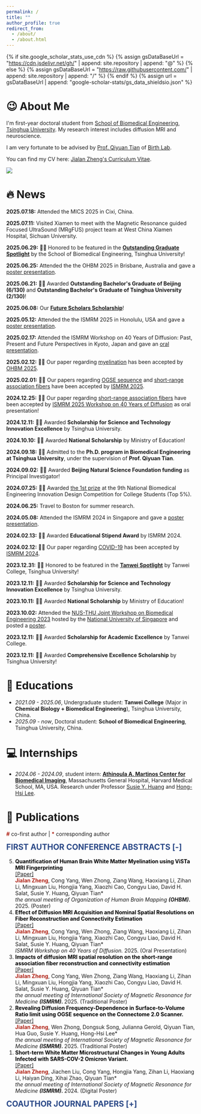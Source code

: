 ```yaml
---
permalink: /
title: ""
author_profile: true
redirect_from: 
  - /about/
  - /about.html
---
```


{% if site.google_scholar_stats_use_cdn %}
{% assign gsDataBaseUrl = "https://cdn.jsdelivr.net/gh/" | append: site.repository | append: "@" %}
{% else %}
{% assign gsDataBaseUrl = "https://raw.githubusercontent.com/" | append: site.repository | append: "/" %}
{% endif %}
{% assign url = gsDataBaseUrl | append: "google-scholar-stats/gs_data_shieldsio.json" %}

<span class='anchor' id='-about-me'></span>

# 😉 About Me

I'm first-year doctoral student from [School of Biomedical Engineering](https://bme.tsinghua.edu.cn/), [Tsinghua University](https://www.tsinghua.edu.cn/). My research interest includes diffusion MRI and neuroscience.

I am very fortunate to be advised by [Prof. Qiyuan Tian](https://bme.tsinghua.edu.cn/info/1068/1037.htm) of [Birth Lab](https://birthlab.github.io/).

You can find my CV here: [Jialan Zheng's Curriculum Vitae](../images/CV-Core.pdf).

<a href='https://scholar.google.com/citations?hl=zh-CN&user=JbeHQAIAAAAJ'><img src="https://img.shields.io/endpoint?url={{ url | url_encode }}&logo=Google%20Scholar&labelColor=f6f6f6&color=9cf&style=flat&label=citations"></a>

<div class="news-container" markdown="1" id='-news'>

# 🔥 News

<p><strong>2025.07.18:</strong> Attended the MICS 2025 in Cixi, China.</p>

<p><strong>2025.07.11:</strong> Visited Xiamen to meet with the Magnetic Resonance guided Focused UltraSound (MRgFUS) project team at West China Xiamen Hospital, Sichuan University.</p>

<p><strong>2025.06.29:</strong> 🎉🎉 Honored to be featured in the <a href="https://mp.weixin.qq.com/s/qrd2wtS4ZCoU63NVBsOmPA"><strong>Outstanding Graduate Spotlight</strong></a> by the School of Biomedical Engineering, Tsinghua University!</p>

<p><strong>2025.06.25:</strong> Attended the the OHBM 2025 in Brisbane, Australia and gave a <a href="../images/OHBM-2025-poster.png">poster presentation</a>.</p>

<p><strong>2025.06.21:</strong> 🎉🎉 Awarded <strong>Outstanding Bachelor's Graduate of Beijing (6/130)</strong> and <strong>Outstanding Bachelor's Graduate of Tsinghua University (2/130)</strong>!</p>

<p><strong>2025.06.08:</strong> Our <a href="https://www.biorxiv.org/content/10.1101/2025.06.04.657810v2
        
        
        
        
        
        
        
        ">paper</a> has been submitted to <em><a href="https://direct.mit.edu/imag">Imaging Neuroscience</a></em>, wish it <a href="../images/IN-good-luck.jpg">good luck</a>!</p>

<p><strong>2025.05.28:</strong> 🎉🎉 Awarded <a href="https://www.tsinghua.edu.cn/jyjx/yjsjy/jztx.htm"><strong>Future Scholars Scholarship</strong></a>!</p>

<p><strong>2025.05.12:</strong> Attended the the ISMRM 2025 in Honolulu, USA and gave a <a href="../images/ISMRM-2025-poster.jpg">poster presentation</a>.</p>

<p><strong>2025.02.17:</strong> Attended the ISMRM Workshop on 40 Years of Diffusion: Past, Present and Future Perspectives in Kyoto, Japan and gave an <a href="../images/ISMRM-diffusion-workshop-2025-oral.jpg">oral presentation</a>.</p>

<p><strong>2025.02.12:</strong> 🎉🎉 Our paper regarding <a href="../images/OHBM-2025-myelin.pdf">myelination</a> has been accepted by <a href="https://www.humanbrainmapping.org/i4a/pages/index.cfm?pageid=4229">OHBM 2025</a>.</p>

<p><strong>2025.02.01:</strong> 🎉🎉 Our papers regarding <a href="../images/ISMRM-2025-OGSE.pdf">OGSE sequence</a> and <a href="../images/ISMRM-2025-SAF.pdf">short-range association fibers</a> have been accepted by <a href="https://www.ismrm.org/25m/">ISMRM 2025</a>.</p>

<p><strong>2024.12.25:</strong> 🎉🎉 Our paper regarding <a href="https://cds.ismrm.org/protected/Diffusion40/abstracts/Zheng,%20Jialan.pdf">short-range association fibers</a> have been accepted by <a href="https://www.ismrm.org/workshops/2025/Diffusion40/">ISMRM 2025 Workshop on 40 Years of Diffusion</a> as oral presentation!</p>

<p><strong>2024.12.11:</strong> 🎉🎉 Awarded <strong>Scholarship for Science and Technology Innovation Excellence</strong> by Tsinghua University.</p>

<p><strong>2024.10.10:</strong> 🎉🎉 Awarded <strong>National Scholarship</strong> by Ministry of Education!</p>

<p><strong>2024.09.18:</strong> 🎉🎉 Admitted to the <strong>Ph.D. program in Biomedical Engineering at Tsinghua University</strong>, under the supervision of <strong>Prof. Qiyuan Tian</strong>.</p>

<p><strong>2024.09.02:</strong> 🎉🎉 Awarded <strong>Beijing Natural Science Foundation funding</strong> as Principal Investigator!</p>

<p><strong>2024.07.25:</strong> 🎉🎉 Awarded <a href="../images/NBMEC-1st.pdf">the 1st prize</a> at the 9th National Biomedical Engineering Innovation Design Competition for College Students (Top 5%).</p>

<p><strong>2024.06.25:</strong> Travel to Boston for summer research.</p>

<p><strong>2024.05.08:</strong> Attended the ISMRM 2024 in Singapore and gave a <a href="../images/ISMRM-2024-poster.png">poster presentation</a>.</p>

<p><strong>2024.02.13:</strong> 🎉🎉 Awarded <strong>Educational Stipend Award</strong> by ISMRM 2024.</p>

<p><strong>2024.02.12:</strong> 🎉🎉 Our paper regarding <a href="https://archive.ismrm.org/2024/2860.html">COVID-19</a> has been accepted by <a href="https://www.ismrm.org/24m/">ISMRM 2024</a>.</p>

<p><strong>2023.12.31:</strong> 🎉🎉 Honored to be featured in the <a href="https://mp.weixin.qq.com/s/lzQ0zM7Qa3cbaBE48SWFLw"><strong>Tanwei Spotlight</strong></a> by Tanwei College, Tsinghua University!</p>

<p><strong>2023.12.11:</strong> 🎉🎉 Awarded <strong>Scholarship for Science and Technology Innovation Excellence</strong> by Tsinghua University.</p>

<p><strong>2023.10.11:</strong> 🎉🎉 Awarded <strong>National Scholarship</strong> by Ministry of Education!</p>

<p><strong>2023.10.02:</strong> Attended the <a href="https://ihealthtech.nus.edu.sg/event/nus-thu-joint-workshop-on-biomedical-engineering-2023/">NUS-THU Joint Workshop on Biomedical Engineering 2023</a> hosted by the <a href="https://nus.edu.sg/">National University of Singapore</a> and posted a <a href="../images/THU-NUS-poster.pdf">poster</a>.</p>

<p><strong>2023.12.11:</strong> 🎉🎉 Awarded <strong>Scholarship for Academic Excellence</strong> by Tanwei College.</p>

<p><strong>2023.12.11:</strong> 🎉🎉 Awarded <strong>Comprehensive Excellence Scholarship</strong> by Tsinghua University!</p>

</div>

<span class='anchor' id='-educations'></span>

# 📖 Educations

- *2021.09 - 2025.06*, Undergraduate student: **Tanwei College** (Major in **Chemical Biology + Biomedical Engineering**), Tsinghua University, China.
- *2025.09 - now*, Doctoral student: **School of Biomedical Engineering**, Tsinghua University, China.

<span class='anchor' id='-internships'></span>

# 💻 Internships

- *2024.06 - 2024.09*, student intern: [**Athinoula A. Martinos Center for Biomedical Imaging**](https://www.martinos.org/), Massachusetts General Hospital, Harvard Medical School, MA, USA. Research under Professor [Susie Y. Huang](https://www.martinos.org/investigator/susie-huang/) and [Hong-Hsi Lee](https://leehhtw.github.io/).

# 📝 Publications 

<span style="color:#b02418; font-weight:bold;">#</span> co-first author | <span style="color:#b02418; font-weight:bold;">*</span> corresponding author


<h2 id="FIRST AUTHOR CONFERENCE ABSTRACTS" class="collapsible-trigger" style="color: #2c4a88; padding-top: 60px; margin-top: -60px;">FIRST AUTHOR CONFERENCE ABSTRACTS <span class="toggle-symbol" style="color: #2c4a88; padding-top: 60px; margin-top: -60px;">[-]</span></h2>

<div class="collapsible-target" markdown="1">

<ol reversed>

  <li id="FCA-Pub5"> 
    <span style="color:#000000; font-weight:bold;">Quantification of Human Brain White Matter Myelination using ViSTa MRI Fingerprinting</span> <br>
     <a href="../images/OHBM-2025-myelin.pdf">[Paper]</a>  <br>
     <span style="color:#b02418; font-weight:bold;">Jialan Zheng</span>, Cong Yang, Wen Zhong, Ziang Wang, Haoxiang Li, Zihan Li, Mingxuan Liu, Hongjia Yang, Xiaozhi Cao, Congyu Liao, David H. Salat, Susie Y. Huang, Qiyuan Tian*<br>
    <i>the annual meeting of Organization of Human Brain Mapping <strong>(OHBM). </strong></i> 2025. (Poster)
  </li>

  <li id="FCA-Pub4"> 
    <span style="color:#000000; font-weight:bold;">Effect of Diffusion MRI Acquisition and Nominal Spatial Resolutions on Fiber Reconstruction and Connectivity Estimation</span> <br>
     <a href="https://cds.ismrm.org/protected/Diffusion40/abstracts/Zheng,%20Jialan.pdf">[Paper]</a>  <br>
     <span style="color:#b02418; font-weight:bold;">Jialan Zheng</span>, Cong Yang, Wen Zhong, Ziang Wang, Haoxiang Li, Zihan Li, Mingxuan Liu, Hongjia Yang, Xiaozhi Cao, Congyu Liao, David H. Salat, Susie Y. Huang, Qiyuan Tian*<br>
    <i>ISMRM Workshop on 40 Years of Diffusion. </i> 2025. (Oral Presentation)
  </li>

  <li id="FCA-Pub3"> 
    <span style="color:#000000; font-weight:bold;">Impacts of diffusion MRI spatial resolution on the short-range association fiber reconstruction and connectivity estimation</span> <br>
    <a href="../images/ISMRM-2025-SAF.pdf">[Paper]</a>  <br>
    <span style="color:#b02418; font-weight:bold;">Jialan Zheng</span>, Cong Yang, Wen Zhong, Ziang Wang, Haoxiang Li, Zihan Li, Mingxuan Liu, Hongjia Yang, Xiaozhi Cao, Congyu Liao, David H. Salat, Susie Y. Huang, Qiyuan Tian*<br>
    <i>the annual meeting of International Society of Magnetic Resonance for Medicine <strong>(ISMRM). </strong></i> 2025. (Traditional Poster)
  </li>

  <li id="FCA-Pub2"> 
    <span style="color:#000000; font-weight:bold;">Revealing Diffusion Frequency-Dependence in Surface-to-Volume Ratio limit using OGSE sequence on the Connectome 2.0 Scanner.</span> <br>
    <a href="../images/ISMRM-2025-OGSE.pdf">[Paper]</a>  <br>
    <span style="color:#b02418; font-weight:bold;">Jialan Zheng</span>, Wen Zhong, Dongsuk Song, Julianna Gerold, Qiyuan Tian, Hua Guo, Susie Y. Huang, Hong-Hsi Lee*<br>
    <i>the annual meeting of International Society of Magnetic Resonance for Medicine <strong>(ISMRM). </strong></i> 2025. (Traditional Poster)
  </li>

  <li id="FCA-Pub1"> 
    <span style="color:#000000; font-weight:bold;">Short-term White Matter Microstructural Changes in Young Adults Infected with SARS-COV-2 Omicron Variant.</span> <br>
    <a href="https://archive.ismrm.org/2024/2860.html">[Paper]</a>  <br>
    <span style="color:#b02418; font-weight:bold;">Jialan Zheng</span>, Jiachen Liu, Cong Yang, Hongjia Yang, Zihan Li, Haoxiang Li, Haiyan Ding, Xihai Zhao, Qiyuan Tian*<br>
    <i>the annual meeting of International Society of Magnetic Resonance for Medicine <strong>(ISMRM). </strong></i> 2024. (Digital Poster)
  </li>

</ol>

</div>


<h2 id="COAUTHOR JOURNAL PAPERS" class="collapsible-trigger" style="color: #2c4a88; padding-top: 60px; margin-top: -60px;">COAUTHOR JOURNAL PAPERS <span class="toggle-symbol" style="color: #2c4a88; padding-top: 60px; margin-top: -60px;">[+]</span></h2>

<div class="collapsible-target" markdown="1" style="display: none;">

<ol reversed>

  <li id="CJP-Pub1"> 
    <span style="color:#000000; font-weight:bold;">Artificial intelligence for neuro MRI acquisition: a review</span> <br>
    <a href="https://link.springer.com/article/10.1007/s10334-024-01182-7
        
        
        
        
        
        ">[Paper]</a> <br> 
    Hongjia Yang#, Guanhua Wang#, Ziyu Li, Haoxiang Li, <span style="color:#b02418; font-weight:bold;">Jialan Zheng</span>, Yuxin Hu, Xiaozhi Cao, Congyu Liao, Huihui Ye, Qiyuan Tian* <br>
    <i>Magnetic Resonance Materials in Physics, Biology and Medicine <strong>(MAGMA). </strong></i> 2024.
  </li>

</ol>

</div>


<h2 id="COAUTHOR CONFERENCE PAPERS" class="collapsible-trigger" style="color: #2c4a88; padding-top: 60px; margin-top: -60px;">COAUTHOR CONFERENCE PAPERS <span class="toggle-symbol" style="color: #2c4a88; padding-top: 60px; margin-top: -60px;">[+]</span></h2>

<div class="collapsible-target" markdown="1" style="display: none;">

<ol reversed>

  <li id="CCP-Pub1"> 
    <span style="color:#000000; font-weight:bold;">FetalCSR: Multi-input Attention Fusion Network for Neural ODE-based Fetal Cortical Surface Reconstruction</span> <br>
    <a href="https://openreview.net/forum?id=Ra0xioC3He">[Paper]</a> <br> 
    Haoxiang Li#, Mingxuan Liu#, Xuguang Bai, Yi Liao, <span style="color:#b02418; font-weight:bold;">Jialan Zheng</span>, Hongjia Yang, Zihan Li, Haibo Qu, Qiyuan Tian* <br>
    <i>ICLR 2025 Workshop on AI for Children <strong>(ICLR Workshop). </strong></i> 2025. (Oral Paper Presentation)
  </li>

</ol>
 
</div>

<h2 id="COAUTHOR CONFERENCE ABSTRACTS" class="collapsible-trigger" style="color: #2c4a88; padding-top: 60px; margin-top: -60px;">COAUTHOR CONFERENCE ABSTRACTS <span class="toggle-symbol" style="color: #2c4a88; padding-top: 60px; margin-top: -60px;">[+]</span></h2>

<div class="collapsible-target" markdown="1" style="display: none;">

<ol reversed>

  <li id="CCA-RSNA-2025-2"> 
    <span style="color:#000000; font-weight:bold;">HUMMID: High-fidelity Ultra-fast Macrostructure and Microstructure Imaging Using Deep Learning</span> <br>
    Yuhang He, <span style="color:#b02418; font-weight:bold;">Jialan Zheng</span>, ..., Qiyuan Tian, Ziyu Li*<br>
    <i> the Annual Meeting of Radiology Society of North America <strong>(RSNA). </strong></i> 2025. (Poster)
  </li>

  <li id="CCA-RSNA-2025-1"> 
    <span style="color:#000000; font-weight:bold;">Functional Hand Motor Cortex Is Not Always on Anatomical "Handknob"</span> <br>
    Ziang Wang, <span style="color:#b02418; font-weight:bold;">Jialan Zheng</span>, Zihan Li, Hongjia Yang, Jennifer McNab, Zuoxiang He, Qiyuan Tian*<br>
    <i> the Annual Meeting of Radiology Society of North America <strong>(RSNA). </strong></i> 2025. (Poster)
  </li>

  <li id="CCA-OHBM-2025-2"> 
    <span style="color:#000000; font-weight:bold;">Unsupervised Fetal Brain MRI Quality Assessment based on Orientation Prediction Uncertainty</span> <br>
    Mingxuan Liu, Haoxiang Li, Zihan Li, Hongjia Yang, <span style="color:#b02418; font-weight:bold;">Jialan Zheng</span>, Haibo Qu, Qiyuan Tian*<br>
    <a href="https://hal.science/hal-04974115">[Paper]</a> <br> 
    <i> the Annual Meeting of Organization of Human Brain Mapping <strong>(OHBM). </strong></i> 2025. (Poster, OHBM Merit Abstract Award)
  </li>

  <li id="CCA-OHBM-2025-1"> 
    <span style="color:#000000; font-weight:bold;">Volume Reconstruction from Single MRI Thick-slice Stack with Deep Learning for Fetal Brain</span> <br>
    Hongjia Yang, Mingxuan Liu, Yi Liao, Juncheng Zhu, Haoxiang Li, Zihan Li, Jize Zhang, <span style="color:#b02418; font-weight:bold;">Jialan Zheng</span>, Ziyu Li, Haibo Qu, Qiyuan Tian*<br>
    <i> the Annual Meeting of Organization of Human Brain Mapping <strong>(OHBM). </strong></i> 2025. (Poster)
  </li>

  <li id="CCA-ISMRM-diffusion-workshop-2025-4"> 
    <span style="color:#000000; font-weight:bold;">DeepEddy: high-quality eddy current and bulk motion correction using deep learning-based image synthesis and co-registration</span> <br>
    <a href="https://cds.ismrm.org/protected/Diffusion40/abstracts/Zhang,%20Jize.pdf">[Paper]</a>  <br>
    Jize Zhang, Frederik Lange, Jesper Andersson, <span style="color:#b02418; font-weight:bold;">Jialan Zheng</span>, Yi Jing, Hongjia Yang, Mingxuan Liu, Zihan Li, Wenchuan Wu, Qiyuan Tian, Ziyu Li*<br>
    <i>ISMRM Workshop on 40 Years of Diffusion. </i> 2025. (Oral Presentation)
  </li>

  <li id="CCA-ISMRM-diffusion-workshop-2025-3"> 
    <span style="color:#000000; font-weight:bold;">DIMOND++: Improving diffusion model optimization using diffusion priors</span> <br>
    <a href="https://cds.ismrm.org/protected/Diffusion40/abstracts/Li,%20Zihan.pdf">[Paper]</a>  <br> 
     Zihan Li, <span style="color:#b02418; font-weight:bold;">Jialan Zheng</span>, Ziyu Li, Ziang Wang, Mingxuan Liu, Hongjia Yang, Guochen Ning, Hongen Liao, Qiyuan Tian*<br>
    <i>ISMRM Workshop on 40 Years of Diffusion. </i> 2025. (Poster)
  </li>

  <li id="CCA-ISMRM-diffusion-workshop-2025-2"> 
    <span style="color:#000000; font-weight:bold;">BrainSFUDA: Fetal Brain Extraction from Diffusion-weighted MR Images using Source-free Unsupervised Domain Adaption</span> <br>
    <a href="https://cds.ismrm.org/protected/Diffusion40/abstracts/Li,%20Yijin.pdf">[Paper]</a>  <br>
    Yijin Li, Mingxuan Liu, Junchen Zhu, Hongjia Yang, <span style="color:#b02418; font-weight:bold;">Jialan Zheng</span>, Ziyu Li, Yi Liao, Haibo Qu, Qiyuan Tian*<br>
    <i>ISMRM Workshop on 40 Years of Diffusion. </i> 2025. (Oral Power Pitch)
  </li>

  <li id="CCA-ISMRM-diffusion-workshop-2025-1"> 
    <span style="color:#000000; font-weight:bold;">DiffKAN3D: Efficient and Accurate 3D Diffusion MRI Parameter Estimation for Real-Time Clinical Applications</span> <br>
    <a href="https://cds.ismrm.org/protected/Diffusion40/abstracts/Chen,%20Yifei.pdf">[Paper]</a>  <br>
    Yifei Chen, Zihan Li, Shenghao Zhu, Ziyu Li, <span style="color:#b02418; font-weight:bold;">Jialan Zheng</span>, Hongjia Yang, Mingxuan Liu, Qiyuan Tian*<br>
    <i>ISMRM Workshop on 40 Years of Diffusion. </i> 2025. (Poster)
  </li>

  <li id="CCA-ISMRM-2025-9"> 
    <span style="color:#000000; font-weight:bold;">Revealing membrane integrity in human brain using oscillating-gradient diffusion sequence in two frequency-varying regimes.</span> <br>
    Dongsuk Song, Wen Zhong, <span style="color:#b02418; font-weight:bold;">Jialan Zheng</span>, Qiyuan Tian, Hua Guo, Susie Y. Huang, Hong-Hsi Lee*<br>
    <i>the annual meeting of International Society of Magnetic Resonance for Medicine <strong>(ISMRM). </strong></i> 2025. (Oral Presentation, ISMRM Summa Cum Laude Merit Award, TOP 5%)
  </li>

  <li id="CCA-ISMRM-2025-9"> 
    <span style="color:#000000; font-weight:bold;">FetalSR: Super-resolving High-isotropic-resolution Image Volume from Single Thick-slice Stack with Deep Learning for Fetal Brain Morphometry</span> <br>
    Hongjia Yang, Mingxuan Liu, Yi Liao, Juncheng Zhu, Haoxiang Li, Zihan Li, Jize Zhang, <span style="color:#b02418; font-weight:bold;">Jialan Zheng</span>, Ziyu Li, Haibo Qu, Qiyuan Tian*<br>
    <i>the annual meeting of International Society of Magnetic Resonance for Medicine <strong>(ISMRM). </strong></i> 2025. (Oral Presentation, ISMRM Summa Cum Laude Merit Award, TOP 5%)
  </li>

  <li id="CCA-ISMRM-2025-8"> 
    <span style="color:#000000; font-weight:bold;">Negative Impacts of Germinal Matrix-Ventricular Hemorrhage on Prenatal and Postnatal Brain Development</span> <br>
    Haoxiang Li, Yi Liao, Juncheng Zhu, Mingxuan Liu, <span style="color:#b02418; font-weight:bold;">Jialan Zheng</span>, Hongjia Yang, ZIhan Li, Ziyu Li, Qiyuan Tian, Haibo Qu*<br>
    <i>the annual meeting of International Society of Magnetic Resonance for Medicine <strong>(ISMRM). </strong></i> 2025. (Digital Poster, ISMRM Summa Cum Laude Merit Award, TOP 5%)
  </li>

  <li id="CCA-ISMRM-2025-7"> 
    <span style="color:#000000; font-weight:bold;">DeepEddy: high-quality fast eddy current and bulk motion correction using deep learning-based image synthesis and co-registration</span> <br>
    Jize Zhang, Frederik Lange, Jesper Andersson, <span style="color:#b02418; font-weight:bold;">Jialan Zheng</span>, Yi Jing, Hongjia Yang, Mingxuan Liu, Zihan Li, Wenchuan Wu, Qiyuan Tian, Li Z*<br>
    <i>the annual meeting of International Society of Magnetic Resonance for Medicine <strong>(ISMRM). </strong></i> 2025. (Oral Presentation, Magna Cum Laude Merit Award, Top 15%)
  </li>
  
  <li id="CCA-ISMRM-2025-6"> 
    <span style="color:#000000; font-weight:bold;">DIMOND++: Improving diffusion model optimization using diffusion priors</span> <br>
    Zihan Li, <span style="color:#b02418; font-weight:bold;">Jialan Zheng</span>, Ziyu Li, Ziang Wang, Mingxuan Liu, Guochen Ning, Hongen Liao, Qiyuan Tian*<br>
    <i>the annual meeting of International Society of Magnetic Resonance for Medicine <strong>(ISMRM). </strong></i> 2025. (Oral Power Pitch, Magna Cum Laude Merit Award, Top 15%)
  </li>
  
  <li id="CCA-ISMRM-2025-5"> 
    <span style="color:#000000; font-weight:bold;">FreeHemoSeg: Label-Free Deep Learning Framework for Automated Segmentation of Fetal Brain Germinal Matrix and Intraventricular Hemorrhage</span> <br>
    Mingxuan Liu, Yi Liao, Juncheng Zhu, Haoxiang Li, Hongjia Yang, <span style="color:#b02418; font-weight:bold;"> Jialan Zheng</span>, Zihan Li, Ziyu Li, Haibo Qu, Qiyuan Tian*<br>
    <i>the annual meeting of International Society of Magnetic Resonance for Medicine <strong>(ISMRM). </strong></i> 2025. (Digital Poster)
  </li>

  <li id="CCA-ISMRM-2025-4"> 
    <span style="color:#000000; font-weight:bold;">CortexKAN: Multi-input KAN for fetal cortical surface reconstruction</span> <br>
    Haoxiang Li, Mingxuan Liu, Yi Liao, Juncheng Zhu,  <span style="color:#b02418; font-weight:bold;">Jialan Zheng</span>, Hongjia Yang, Zihan Li, Haibo Qu, Qiyuan Tian*<br>
    <i>the annual meeting of International Society of Magnetic Resonance for Medicine <strong>(ISMRM). </strong></i> 2025. (Digital Poster)
  </li>

  <li id="CCA-ISMRM-2025-3"> 
    <span style="color:#000000; font-weight:bold;">FetalSFUDA: Source-Free Unsupervised Domain Adaptation for Fetal Brain Extraction from Different Centers or MRI Sequences</span> <br>
    Yijin Li, Mingxuan Liu, Juncheng Zhu, Hongjia Yang, <span style="color:#b02418; font-weight:bold;">Jialan Zheng</span>, Li Z, Yi Liao, Haibo Qu, Qiyuan Tian*<br>
    <i>the annual meeting of International Society of Magnetic Resonance for Medicine <strong>(ISMRM). </strong></i> 2025. (Digital Poster)
  </li>
  
  <li id="CCA-ISMRM-2025-2"> 
    <span style="color:#000000; font-weight:bold;">DiffKAN: Convolutional Kolmogorov-Arnold Networks for Improved Diffusion MRI Microstructural Modeling</span> <br>
    Yifei Chen, Zihan Li, Yuanhan Wang, Ziyu Li, <span style="color:#b02418; font-weight:bold;">Jialan Zheng</span>, Hongjia Yang, Mingxuan Liu, Qiyuan Tian*<br>
    <i>ISMRM & ISMRT Annual Meeting & Exhibition <strong>(ISMRM). </strong></i> 2025. (Digital Poster)
  </li>

  <li id="CCA-ISMRM-2025-1"> 
    <span style="color:#000000; font-weight:bold;">High-fidelity Ultra-fast Diffusion Tensor Imaging in Stroke Patients Using Transfer Learning</span> <br>
    Yi Jing, Ziyu Li, Yu Y, Zhou J, Zihan Li, <span style="color:#b02418; font-weight:bold;">Jialan Zheng</span>, Hongjia Yang, Mingxuan Liu, Wenchuan Wu, Qiyuan Tian, Jie Lu*<br>
    <i>the annual meeting of International Society of Magnetic Resonance for Medicine <strong>(ISMRM). </strong></i> 2025. (Digital Poster)
  </li>

  <li id="CCA-RSNA-2024-2"> 
    <span style="color:#000000; font-weight:bold;">Detecting Fetal Germinal Matrix and Intraventricular Hemorrhage in Brain MRI Using Label-free Deep Learning</span> <br>
    Mingxuan Liu Haoxiang Li, Juncheng Zhu, <span style="color:#b02418; font-weight:bold;">Jialan Zheng</span>, Hongjia Yang, Zihan Li, Ziyu Li, Qiyuan Tian*<br>
    <i>Annual Meeting of Radiological Society of North America <strong>(RSNA). </strong></i> 2024. (Oral Paper Presentation)
  </li>

  <li id="CCA-RSNA-2024-1"> 
    <span style="color:#000000; font-weight:bold;">Improving Microstructure Quantification using Self-supervised and Physicsinformed Deep Learning.</span> <br>
    Zihan Li, <span style="color:#b02418; font-weight:bold;">Jialan Zheng</span>, Ziyu Li, Yi Jing, Qiyuan Tian*<br>
    <i>Annual Meeting of Radiological Society of North America <strong>(RSNA). </strong></i> 2024. (Poster)
  </li>
  
  <li id="CCA-ISMRM-2024-2"> 
    <span style="color:#000000; font-weight:bold;">Image Quality Assessment using an Orientation Recognition Network for Fetal MRI</span> <br>
    <a href="https://archive.ismrm.org/2024/0726.html">[Paper]</a>  <br> 
    Mingxuan Liu, Haoxiang Li, Zihan Li, Hongjia Yang, <span style="color:#b02418; font-weight:bold;">Jialan Zheng</span>, Xiao Zhang, Qiyuan Tian* <br>
    <i>the annual meeting of International Society of Magnetic Resonance for Medicine <strong>(ISMRM). </strong></i> 2024. (Oral Power Pitch, Magna Cum Laude Merit Award, Top 15%)
  </li>

  <li id="CCA-ISMRM-2024-1"> 
    <span style="color:#000000; font-weight:bold;">FetalSurfer: Automated Fetal Cortical Surface Reconstruction</span> <br>
    <a href="https://archive.ismrm.org/2024/3635.html">[Paper]</a>  <br> 
    Haoxiang Li, Mingxuan Liu, <span style="color:#b02418; font-weight:bold;">Jialan Zheng</span>, Hongjia Yang, Zihan Li, Qiyuan Tian* <br>
    <i>the annual meeting of International Society of Magnetic Resonance for Medicine <strong>(ISMRM). </strong></i> 2024. (Digital Poster)
  </li>

</ol>

</div>

<h2 id="Manuscripts Under Review" class="collapsible-trigger" style="color: #2c4a88; padding-top: 60px; margin-top: -60px;">Manuscripts Under Review <span class="toggle-symbol" style="color: #2c4a88; padding-top: 60px; margin-top: -60px;">[-]</span></h2>

<div class="collapsible-target" markdown="1">

<ol reversed>

  <li id="MUR-Pub2"> 
    <span style="color:#000000; font-weight:bold;">Revealing membrane integrity in human brain using ocillating-gradient diffusion sequence in two frequency-varying regimes</span>
    Dongsuk Sung, Kwok-Shing Chan, Julianna Gerold, Wen Zhong, <span style="color:#b02418; font-weight:bold;">Jialan Zheng</span>, Qiyuan Tian, Hua Guo, Susie Y Huang, Hong-Hsi Lee*<br>  
    <i>Magnetic Resonance in Medicine <strong>(MRM). </strong></i> 2025. (Under Review)
  </li>

  <li id="MUR-Pub1"> 
    <span style="color:#000000; font-weight:bold;">Effects of diffusion MRI spatial resolution on human brain short-range association fiber reconstruction and structural connectivity estimation</span> <br>
    <a href="https://www.biorxiv.org/content/10.1101/2025.06.04.657810v2
        
        
        
        ">[Paper]</a>  <br> 
    <span style="color:#b02418; font-weight:bold;">Jialan Zheng</span>, Ziyu Li*, Wen Zhong, Ziang Wang, Zihan Li, Hongjia Yang, Mingxuan Liu, Xiaozhi Cao, Congyu Liao, David H. Salat, Susie Y. Huang, Qiyuan Tian*<br>  
    <i>Imaging Neuroscience <strong>(IMAG). </strong></i> 2025. (Under Review)
  </li>

</ol>

</div>

<span class='anchor' id='-honors-and-awards'></span>

# 🎖 Honors and Awards 

- *2025* **Outstanding Bachelor's Graduate of Beijing**.<br /> &nbsp; &nbsp; &nbsp; &nbsp; *6/130 in department*
- *2025* **Outstanding Bachelor's Graduate of Tsinghua University**.<br /> &nbsp; &nbsp; &nbsp; &nbsp; *2/130 in department*
- *2025* [**Future Scholars Scholarship**](https://www.tsinghua.edu.cn/jyjx/yjsjy/jztx.htm). <br> &nbsp; &nbsp; &nbsp; &nbsp; *3/47 in department*.
- *2025* **ISMRM: Educational Stipend Award**.
- *2024* **National Scholarship, Ministry of Education**, P.R. China. <br> &nbsp; &nbsp; &nbsp; &nbsp; *Top scholarship in China. 0.2% domestically. 5/130 in department*.
- *2024* **Scholarship for Science and Technology Innovation Excellence**, Tsinghua University.
- *2024* **First Prize at 9th National Biomedical Engineering Innovation Design Competition for College Students**. [[Certificate]](https://drive.google.com/file/d/1VYlwtxd4h-leijUuAW2cbnBj9PjgIWrQ/view?usp=sharing)<br> &nbsp; &nbsp; &nbsp; &nbsp; *A Deep Learning-Enabled Framework for Anomaly Detection in Fetal Brain MRI (Top 5%)*
- *2024* **Third Prize at the 42nd "Challenge Cup" of Tsinghua University**. <br /> &nbsp; &nbsp; &nbsp; &nbsp; *Automated Fetal MRI Image Processing and Anomaly Detection*
- *2024* **ISMRM: Educational Stipend Award**
- *2023* **National Scholarship, Ministry of Education**, P.R. China. <br> &nbsp; &nbsp; &nbsp; &nbsp; *Top scholarship in China. 0.2% domestically. 2/130 in department*.
- *2023* **Scholarship for Science and Technology Innovation Excellence**, Tsinghua University.
- *2022* **Scholarship for Comprehensive Excellence**, Tsinghua University.
- *2022* **Scholarship for Academic Excellence**, Tanwei College.

<span class='anchor' id='-invited-talks'></span>

# 🦜 Invited Talks

- *2025* **ISMRM workshop on 40 years of diffusion: past, present and future perspective**.

<span class='anchor' id='-funding'></span>

# 💰 Funding

<h2 id="PROJECT LEADER" class="collapsible-trigger" style="color: #2c4a88; padding-top: 60px; margin-top: -60px;">PROJECT LEADER <span class="toggle-symbol" style="color: #2c4a88; padding-top: 60px; margin-top: -60px;">[-]</span></h2>

<div class="collapsible-target" markdown="1">

- *2024-2026* **Beijing Natural Science Foundation Undergraduate "Qiyan" Program** (¥50k)
- *2024* **"Venture into the World" Undergraduate Summer Overseas Study Support Program**, Tsinghua University (¥19k)
- *2023-2024* **Initiative Scientific Research Program**, Tsinghua University (¥20k)
- *2023-2024* **Student Research Training (SRT) Program**, Tsinghua University (¥5k)

</div>

<h2 id="KEY MEMBER" class="collapsible-trigger" style="color: #2c4a88; padding-top: 60px; margin-top: -60px;">KEY MEMBER <span class="toggle-symbol" style="color: #2c4a88; padding-top: 60px; margin-top: -60px;">[+]</span></h2>

<div class="collapsible-target" markdown="1" style="display: none;">

- *2025-2026* **Initiative Scientific Research Program**, Tsinghua University
- *2025-2026* **Initiative Scientific Research Program**, Tsinghua University (as instructor)
- *2024-2027* **Capital Health Development Special Program for Major Brain Diseases** (Outstanding Young Investigator Innovation Project) (¥200k)
- *2024-2026* **Beijing Natural Science Foundation Undergraduate "Qiyan" Program** (¥80k)
- *2023-2024* **Beijing Natural Science Foundation Undergraduate "Qiyan" Program** (¥50k)
- *2023-2024* **Initiative Scientific Research Program**, Tsinghua University (¥50k)

</div>


<span class='anchor' id='-academic-service'></span>

# 🎓 Academic Service

- Co-organizer of [OCSMRM 2024](http://www.ocsmrm.org/)
  
# 🔗 LINKS

- [BIRTHLab](https://birthlab.github.io/): The lab for Brain Imaging Research at Tsinghua
- [Mingxuan Liu](https://arktis2022.github.io/): School of Biomedical Engineering, Tsinghua University
- [Haoxiang Li](https://lihaoxiang-20.github.io/): School of Biomedical Engineering, Tsinghua University
- [Yifei Chen](https://justlfc03.github.io/): School of Biomedical Engineering, Tsinghua University
- [Yingqi Hao](https://yingqihao2022.github.io/): School of Biomedical Engineering, Tsinghua University
